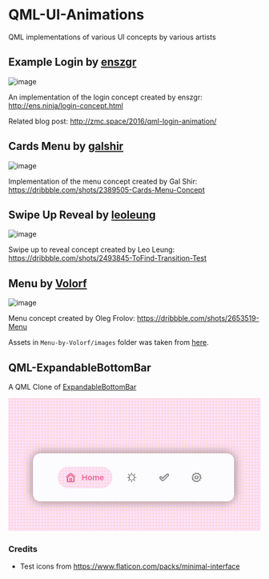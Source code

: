 # QML-UI-Animations
QML implementations of various UI concepts by various artists


## Example Login by [enszgr](http://ens.ninja/)
![image](https://drive.google.com/uc?export=download&id=0B2b4SnYRu-h_a1lCWHVnTlZjMlE)

An implementation of the login concept created by enszgr: http://ens.ninja/login-concept.html

Related blog post: http://zmc.space/2016/qml-login-animation/


## Cards Menu by [galshir](https://dribbble.com/galshir)

![image](https://drive.google.com/uc?export=download&id=0B2b4SnYRu-h_cnMyd2Y5NGtVRkE)

Implementation of the menu concept created by Gal Shir: https://dribbble.com/shots/2389505-Cards-Menu-Concept


## Swipe Up Reveal by [leoleung](https://dribbble.com/leoleung)

![image](https://drive.google.com/uc?export=download&id=0B2b4SnYRu-h_OG9RM1l4d2lZbUk)

Swipe up to reveal concept created by Leo Leung: https://dribbble.com/shots/2493845-ToFind-Transition-Test


## Menu by [Volorf](https://dribbble.com/Volorf)

![image](https://drive.google.com/uc?export=download&id=0B2b4SnYRu-h_UnFTRXBDNzBjR1U)

Menu concept created by Oleg Frolov: https://dribbble.com/shots/2653519-Menu

Assets in `Menu-by-Volorf/images` folder was taken from [here](http://share.framerjs.com/lg0nu9ecekfy/).

## QML-ExpandableBottomBar

A QML Clone of [ExpandableBottomBar](https://github.com/st235/ExpandableBottomBar)

![demo.gif](ExpandableBottomBar/demo.gif)

### Credits

- Test icons from https://www.flaticon.com/packs/minimal-interface
